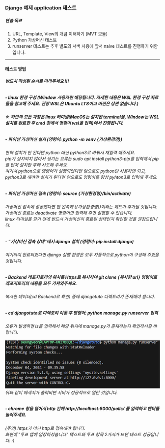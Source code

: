 ### Django 예제 application 테스트

##### 연습 목표
1. URL, Template, View의 개념 이해하기 (MVT 모듈)
2. Python 가상머신 테스트
3. runserver 테스트는 추후 별도의 서버 사용에 앞서 naive 테스트를 진행하기 위함입니다.
---
#### 테스트 방법
###### **반드시 작성된 순서를 따라주세요 !!!**
##### - linux 환경 구성 (Window 사용자만 해당됩니다. 자세한 내용은 WSL 환경 구성 자료들을 참고해 주세요. 권장 WSL은 Ubuntu LTS이고 버전은 상관 없습니다.) 

###### **☆ 하단의 모든 과정은 linux 터미널(MacOS는 설치된 terminal을, Window는 WSL 설치를 완료한 후 cmd 창에서 명령어 wsl을 입력)에서 진행됩니다.**
##### - 파이썬 가상머신 설치 (명령어: python -m venv {가상환경명})
###### 만약 설치가 안 된다면 python 대신 python3로 바꿔서 재입력 해주세요.</br>pip가 설치되지 않아서 생기는 오류는 sudo apt install python3-pip를 입력해서 pip를 먼저 설치한 후에 시도해 주세요. </br>*여기서 python으로 명령어가 실행되었다면 앞으로도 python만 사용하면 되고, python3로 해야만 설치가 된다면 앞으로도 명령어를 항상 pyhton3로 입력해 주세요.*
##### - 파이썬 가상머신 접속 (명령어: source {가상환경명}/bin/activate) 
###### 가상머신 접속에 성공했다면 맨 왼쪽에 ({가상환경명})이라는 헤드가 추가될 것입니다. </br>가상머신 종료는 deactivate 명령어만 입력해 주면 실행할 수 있습니다. </br>linux 터미널을 닫기 전에 반드시 가상머신이 종료된 상태인지 확인할 것을 권장드립니다.
##### - "가상머신 접속 상태"에서 django 설치 (명령어: pip install django) 
###### 여기까지 완료되었다면 django 실행 환경은 모두 자동적으로 python이 구성해 주었을 것입니다. 
##### - Backend 레포지토리의 위치를 Https로 복사하여 git clone {복사한 url} 명령어로 레포지토리의 내용을 모두 가져와주세요.
###### 복사한 데이터(cd Backend로 확인) 중에 djangotuto 디렉토리가 존재해야 합니다.
##### - cd djangotuto로 디렉토리 이동 후 명령어: python manage.py runserver 입력 
###### *오류가 발생하면 ls를 입력해서 해당 위치에 manage.py가 존재하는지 확인하시길 바랍니다.* </br></br>![capture](./image.png)</br>위와 같이 메세지가 출력되면 서버가 성공적으로 열린 것입니다.
##### - chrome 창을 열어서 http 칸에 http://localhost:8000/polls/ 를 입력하고 엔터를 눌러주세요. 
###### (주의) https가 아닌 http로 접속해야 합니다. </br>화면에 "투표 앱에 입장하셨습니다" 텍스트와 투표 항목 2가지가 뜨면 테스트 성공입니다. :)
